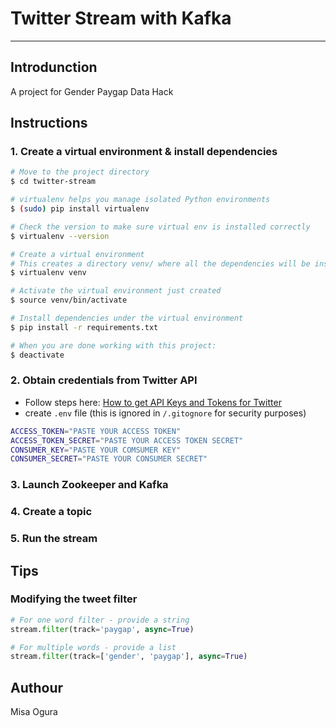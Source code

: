 # Twitter Stream with Kafka
---

## Introdunction

A project for Gender Paygap Data Hack

## Instructions

### 1. Create a virtual environment & install dependencies

```sh
# Move to the project directory
$ cd twitter-stream

# virtualenv helps you manage isolated Python environments
$ (sudo) pip install virtualenv

# Check the version to make sure virtual env is installed correctly
$ virtualenv --version

# Create a virtual environment
# This creates a directory venv/ where all the dependencies will be installed
$ virtualenv venv

# Activate the virtual environment just created
$ source venv/bin/activate

# Install dependencies under the virtual environment
$ pip install -r requirements.txt

# When you are done working with this project:
$ deactivate
```

### 2. Obtain credentials from Twitter API

- Follow steps here: [How to get API Keys and Tokens for Twitter](https://www.slickremix.com/docs/how-to-get-api-keys-and-tokens-for-twitter/)
- create `.env` file (this is ignored in `/.gitognore` for security purposes)

```sh
ACCESS_TOKEN="PASTE YOUR ACCESS TOKEN"
ACCESS_TOKEN_SECRET="PASTE YOUR ACCESS TOKEN SECRET"
CONSUMER_KEY="PASTE YOUR COMSUMER KEY"
CONSUMER_SECRET="PASTE YOUR CONSUMER SECRET"
```

### 3. Launch Zookeeper and Kafka

### 4. Create a topic

### 5. Run the stream

## Tips

### Modifying the tweet filter

```python
# For one word filter - provide a string
stream.filter(track='paygap', async=True)

# For multiple words - provide a list
stream.filter(track=['gender', 'paygap'], async=True)

```

## Authour

Misa Ogura
